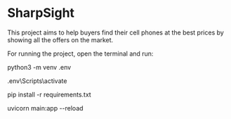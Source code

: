 # SharpSight
This project aims to help buyers find their cell phones at the best prices by showing all the offers on the market.

For running the project, open the terminal and run:

  python3 -m venv .env
  
  .env\Scripts\activate
  
  pip install -r requirements.txt 
  
  uvicorn main:app --reload

